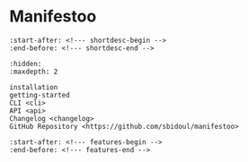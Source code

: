 # Manifestoo

```{include} ../README.md
:start-after: <!--- shortdesc-begin -->
:end-before: <!--- shortdesc-end -->
```

```{toctree}
:hidden:
:maxdepth: 2

installation
getting-started
CLI <cli>
API <api>
Changelog <changelog>
GitHub Repository <https://github.com/sbidoul/manifestoo>
```

```{include} ../README.md
:start-after: <!--- features-begin -->
:end-before: <!--- features-end -->
```

